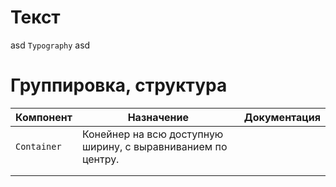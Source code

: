







# Текст

asd `Typography` asd







# Группировка, структура

| Компонент   | Назначение                                                   | Документация |
| ----------- | ------------------------------------------------------------ | ------------ |
| `Container` | Конейнер на всю доступную ширину, с выравниванием по центру. |              |
|             |                                                              |              |
|             |                                                              |              |

